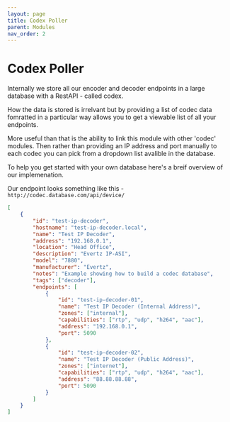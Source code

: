 ```yaml
---
layout: page
title: Codex Poller
parent: Modules
nav_order: 2
---
```


# Codex Poller

Internally we store all our encoder and decoder endpoints in a large database with a RestAPI - called codex.

How the data is stored is irrelvant but by providing a list of codec data fomratted in a particular way allows you to get a viewable list of all your endpoints.

More useful than that is the ability to link this module with other 'codec' modules. Then rather than providing an IP address and port manually to each codec you can pick from a dropdown list avalible in the database.

To help you get started with your own database here's a breif overview of our implemenation.

Our endpoint looks something like this - `http://codec.database.com/api/device/`

```json
[
    {
        "id": "test-ip-decoder",
        "hostname": "test-ip-decoder.local",
        "name": "Test IP Decoder",
        "address": "192.168.0.1",
        "location": "Head Office",
        "description": "Evertz IP-ASI",
        "model": "7880",
        "manufacturer": "Evertz",
        "notes": "Example showing how to build a codec database",
        "tags": ["decoder"],
        "endpoints": [
            {
                "id": "test-ip-decoder-01",
                "name": "Test IP Decoder (Internal Address)",
                "zones": ["internal"],
                "capabilities": ["rtp", "udp", "h264", "aac"],
                "address": "192.168.0.1",
                "port": 5090
            },
            {
                "id": "test-ip-decoder-02",
                "name": "Test IP Decoder (Public Address)",
                "zones": ["internet"],
                "capabilities": ["rtp", "udp", "h264", "aac"],
                "address": "88.88.88.88",
                "port": 5090
            }
        ]
    }
]
```
